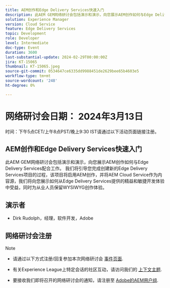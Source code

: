```yaml
---
title: AEM创作和Edge Delivery Services快速入门
description: 此AEM GEM网络研讨会包括演示和演示，向您展示AEM创作如何与Edge Delivery Services配合工作。 我们将引导您完成创建新的Edge Delivery Services项目的过程，该项目将启用AEM创作，并将AEM Cloud Service作为内容源，我们将向您展示如何从Edge Delivery Services提供的精益和敏捷开发体验中受益，同时为从业人员保留WYSIWYG创作体验。
solution: Experience Manager
version: Cloud Service
feature: Edge Delivery Services
topic: Development
role: Developer
level: Intermediate
doc-type: Event
duration: 3600
last-substantial-update: 2024-02-29T00:00:00Z
jira: KT-15065
thumbnail: KT-15065.jpeg
source-git-commit: 0534647ce6335dd9988451de2629bee65b4603e5
workflow-type: tm+mt
source-wordcount: '248'
ht-degree: 0%

---
```


# 网络研讨会日期： 2024年3月13日

时间：下午5点CET/上午8点PST/晚上9:30 IST请通过以下活动页面链接注册。

## AEM创作和Edge Delivery Services快速入门

此AEM GEM网络研讨会包括演示和演示，向您展示AEM创作如何与Edge Delivery Services配合工作。 我们将引导您完成创建新的Edge Delivery Services项目的过程，该项目将启用AEM创作，并将AEM Cloud Service作为内容源，我们将向您展示如何从Edge Delivery Services提供的精益和敏捷开发体验中受益，同时为从业人员保留WYSIWYG创作体验。

## 演示者

* Dirk Rudolph，经理，软件开发，Adobe

## 网络研讨会注册

>[!NOTE]
>
>* 请通过以下方式注册/回复参加本次网络研讨会 [事件页面](https://adobe.ly/4bz9T0H).
> 
>* 有关Experience League上特定会话的社区互动，请访问我们的 [上下文主题](https://adobe.ly/3uIj6D7).
>
>* 要接收我们即将召开的网络研讨会的通知，请注册至 [Adobe的AEM用户组](https://aem-augs.adobe.com/).
